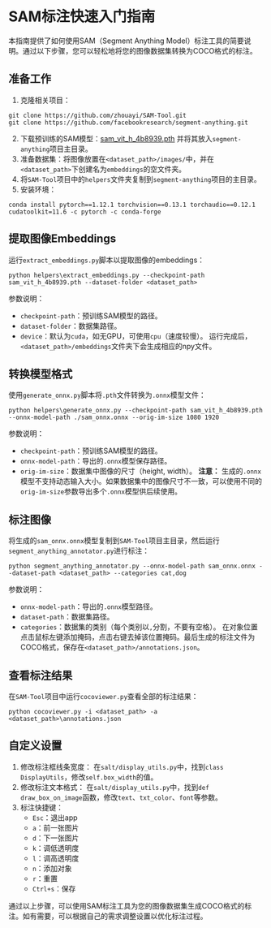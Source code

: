 # SAM标注快速入门指南

本指南提供了如何使用SAM（Segment Anything Model）标注工具的简要说明。通过以下步骤，您可以轻松地将您的图像数据集转换为COCO格式的标注。

## 准备工作
1.  克隆相关项目：
```shell
git clone https://github.com/zhouayi/SAM-Tool.git
git clone https://github.com/facebookresearch/segment-anything.git
```
2.  下载预训练的SAM模型：[sam_vit_h_4b8939.pth](https://dl.fbaipublicfiles.com/segment_anything/sam_vit_h_4b8939.pth) 并将其放入`segment-anything`项目主目录。
3.  准备数据集：将图像放置在`<dataset_path>/images/`中，并在`<dataset_path>`下创建名为`embeddings`的空文件夹。
4.  将`SAM-Tool`项目中的`helpers`文件夹复制到`segment-anything`项目的主目录。
5.  安装环境：
```shell
conda install pytorch==1.12.1 torchvision==0.13.1 torchaudio==0.12.1 cudatoolkit=11.6 -c pytorch -c conda-forge
```

## 提取图像Embeddings
运行`extract_embeddings.py`脚本以提取图像的embeddings：
```shell
python helpers\extract_embeddings.py --checkpoint-path sam_vit_h_4b8939.pth --dataset-folder <dataset_path>
```
参数说明：
-   `checkpoint-path`：预训练SAM模型的路径。
-   `dataset-folder`：数据集路径。
-   `device`：默认为`cuda`，如无GPU，可使用`cpu`（速度较慢）。
运行完成后，`<dataset_path>/embeddings`文件夹下会生成相应的npy文件。

## 转换模型格式
使用`generate_onnx.py`脚本将`.pth`文件转换为`.onnx`模型文件：
```shell
python helpers\generate_onnx.py --checkpoint-path sam_vit_h_4b8939.pth --onnx-model-path ./sam_onnx.onnx --orig-im-size 1080 1920
```
参数说明：
-   `checkpoint-path`：预训练SAM模型的路径。
-   `onnx-model-path`：导出的`.onnx`模型保存路径。
-   `orig-im-size`：数据集中图像的尺寸（height, width）。
**注意：** 生成的`.onnx`模型不支持动态输入大小。如果数据集中的图像尺寸不一致，可以使用不同的`orig-im-size`参数导出多个`.onnx`模型供后续使用。

## 标注图像
将生成的`sam_onnx.onnx`模型复制到`SAM-Tool`项目主目录，然后运行`segment_anything_annotator.py`进行标注：
```shell
python segment_anything_annotator.py --onnx-model-path sam_onnx.onnx --dataset-path <dataset_path> --categories cat,dog
```
参数说明：
-   `onnx-model-path`：导出的`.onnx`模型路径。
-   `dataset-path`：数据集路径。
-   `categories`：数据集的类别（每个类别以`,`分割，不要有空格）。
在对象位置点击鼠标左键添加掩码，点击右键去掉该位置掩码。最后生成的标注文件为COCO格式，保存在`<dataset_path>/annotations.json`。

## 查看标注结果
在`SAM-Tool`项目中运行`cocoviewer.py`查看全部的标注结果：
```shell
python cocoviewer.py -i <dataset_path> -a <dataset_path>\annotations.json
```

## 自定义设置
1.  修改标注框线条宽度： 在`salt/display_utils.py`中，找到`class DisplayUtils`，修改`self.box_width`的值。
2.  修改标注文本格式： 在`salt/display_utils.py`中，找到`def draw_box_on_image`函数，修改`text`、`txt_color`、`font`等参数。
3.  标注快捷键：
    -   `Esc`：退出app
    -   `a`：前一张图片
    -   `d`：下一张图片
    -   `k`：调低透明度
    -   `l`：调高透明度
    -   `n`：添加对象
    -   `r`：重置
    -   `Ctrl+s`：保存

通过以上步骤，可以使用SAM标注工具为您的图像数据集生成COCO格式的标注。如有需要，可以根据自己的需求调整设置以优化标注过程。